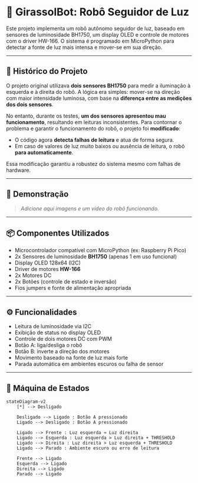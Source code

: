 # 🤖 GirassolBot: Robô Seguidor de Luz

Este projeto implementa um robô autônomo seguidor de luz, baseado em sensores de luminosidade BH1750, um display OLED e controle de motores com o driver HW-166. O sistema é programado em MicroPython para detectar a fonte de luz mais intensa e mover-se em sua direção.

---

## 🔄 Histórico do Projeto

O projeto original utilizava **dois sensores BH1750** para medir a iluminação à esquerda e à direita do robô. A lógica era simples: mover-se na direção com maior intensidade luminosa, com base na **diferença entre as medições dos dois sensores**.

No entanto, durante os testes, **um dos sensores apresentou mau funcionamento**, resultando em leituras inconsistentes. Para contornar o problema e garantir o funcionamento do robô, o projeto foi **modificado**:

- O código agora **detecta falhas de leitura** e atua de forma segura.
- Em caso de valores de luz muito baixos ou ausência de leitura, o robô **para automaticamente**.

Essa modificação garantiu a robustez do sistema mesmo com falhas de hardware.

---

## 📸 Demonstração

> _Adicione aqui imagens e um vídeo do robô funcionando._

---

## 📦 Componentes Utilizados

- Microcontrolador compatível com MicroPython (ex: Raspberry Pi Pico)
- 2x Sensores de luminosidade **BH1750** (apenas 1 em uso funcional)
- Display OLED 128x64 (I2C)
- Driver de motores **HW-166**
- 2x Motores DC
- 2x Botões (controle de estado e inversão)
- Fios jumpers e fonte de alimentação apropriada

---

## ⚙️ Funcionalidades

- Leitura de luminosidade via I2C
- Exibição de status no display OLED
- Controle de dois motores DC com PWM
- Botão A: liga/desliga o robô
- Botão B: inverte a direção dos motores
- Movimento baseado na fonte de luz mais forte
- Parada automática em ambientes escuros ou falha de sensor

---

## 🧠 Máquina de Estados

```mermaid
stateDiagram-v2
    [*] --> Desligado

    Desligado --> Ligado : Botão A pressionado
    Ligado --> Desligado : Botão A pressionado

    Ligado --> Frente : Luz esquerda ≈ Luz direita
    Ligado --> Esquerda : Luz esquerda > Luz direita + THRESHOLD
    Ligado --> Direita : Luz direita > Luz esquerda + THRESHOLD
    Ligado --> Parado : Ambiente escuro ou erro de leitura

    Frente --> Ligado
    Esquerda --> Ligado
    Direita --> Ligado
    Parado --> Ligado
